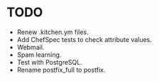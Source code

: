 TODO
====

* Renew .kitchen.ym files.
* Add ChefSpec tests to check attribute values.
* Webmail.
* Spam learning.
* Test with PostgreSQL.
* Rename postfix_full to postfix.
